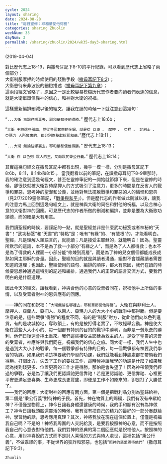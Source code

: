 ```yaml
---
cycle: 2024
layout: sharing
date: 2024-08-28
title: "每日靈修：耶和華使他得勝"
categories: sharing Zhuolin
weekNum: 35
dayNum: 3
permalink: /sharing/zhuolin/2024/wk35-day3-sharing.html
---
```

(2019-04-04)

對比歷代志上18-19，與撒母耳記下8-10的平行紀錄，可以看到歷代志上省略了兩個部分：  
大衛制服摩押的時候使用的殘酷手段（[撒母耳記下8:2](https://www.biblegateway.com/passage/?search=撒母耳記下8.2&version=CUVMPT)）；  
大衛恩待米非波設的細緻描述（[撒母耳記下第九章](https://www.biblegateway.com/passage/?search=撒母耳記下9&version=CUVMPT)）；  
這兩段經文省略了，原因之一是比較容易模糊历代志作者要向讀者們表達的信息，就是大衛單單信靠神的信心，和神對大衛的祝福。

這樣重新編排刪減以後的經文，讓我在讀的時候一下就注意到這幾句：

“`...大衛 無論往哪裏去，耶和華都使他得勝。`” 歷代志上18:6b；

“`大衛 王將這些器皿，並從各國奪來的金銀，就是從 以東 、 摩押 、 亞捫 、 非利士 、 亞瑪力 人所奪來的，都分別為聖獻給耶和華。`”歷代志上18:11；

“`...大衛 無論往哪裏去，耶和華都使他得勝。`” 歷代志上18:13；

“`大衛 作 以色列 眾人的王，又向眾民秉公行義。`” 歷代志上18:14；

其實這幾句經文在撒母耳記中都有出現，幾乎一模一樣，分別是撒母耳記下8:6b，8:11，8:14b和8:15 。 當我翻看以前的筆記，在讀撒母耳記下8-9章那時，我的確注意到這幾句經文，甚至在靈修筆記的一開始就節錄下來，但是在靈修的時候，卻很快就被大衛對待摩押人的方式吸引了注意力，更多的時間是在反省人的戰爭和罪惡，思考神的聖潔和公義，並祂對無法擺脫戰爭和罪惡的人的憐憫和恩典（見2/7/2019靈修筆記，「[戰爭與和平](https://bibleplan.github.io/sharing/zhuolin/day4-wk55-sharing.html)」）。但是歷代志的作者做此刪減以後，讓我的注意力馬上回到這幾句經文上，就是神與大衛的同在和對他的祝福，以及合神心意的大衛對神的回應。可見歷代志的作者所做的刪減和編排，並非是要為大衛歌功頌德，而的確是大有用意。

我們讀聖經的時候，要謹記的一點，就是聖經並非是什麼武功秘笈或者神秘的“天書”！“武功秘笈”和“天書”的“特點”是：唯有“有緣”的、“有慧根”的，才能看明白。聖經，凡是理解人類語言的，就能讀；凡是接受主耶穌的，就能明白！因為，聖靈所默示的這話，本不是為了救一小部分“有緣之人”，而是為了人人都得救；也本不是為了得救的人裡面一小部分能“修煉到高層”，而是為了神的兒女個個都能成長成熟如同主耶穌的身量。因此，聖經的目的就是與讀者溝通，絕對不會隱藏讀者需要知道的道理；也因此，聖經使用的語句、編排的順序，都大有原因，我們在讀的時候要思想神通過這特別的記述和編排，通過我們人的正常的語言交流方式，要我們明白的是什麼道理。

因此今天的經文，讓我看到，神與合他的心意的受膏者同在，祝福他手上所做的事情，以及受膏者對神的恩典應有的回應。

——神的同在和祝福：“`大衛無論往哪裡去，耶和華都使他得勝`”。大衛在與非利士人、摩押人、亞蘭人、亞扪人、以東人、亞瑪力人的大大小小的戰爭中都得勝。但是要注意的是，這些戰爭“得勝”的程度不同，有的是“制服”對方，從此他們向以色列進貢，有的是攻城掠地，奪取領土，有的是被打得老實了，不敢輕舉妄動。神是使大衛在這些大大小小的、每一個都有特別的目的的戰爭中勝利，而非是一勞永逸的勝利，他們日後還會捲土重來。我們這些接受主耶穌為救主的人，是受了聖靈的恩膏的受膏者，神應許與我們同在，祝福我們的信心之旅。同大衛一樣，我們人生中也是遇到大大小小的戰爭，每一個戰爭都有特殊的目的，每一個戰爭都有神要我們學習的功課。如果我們清楚神要我們學習的功課，我們就能看到神處處都在帶領我們得勝。打個比方，失去了工作的要找工作，這時候神讓我學的功課是什麼？如果我認為找到錢更多、位置更高的工作才是得勝，那怕是會失望了！因為神帶領我們經過的爭戰，必是為了讓我們更認識祂更信靠祂！若是更認識祂、更信靠祂、心裡更平安更滿足更喜樂、生命更成長更豐盛，即便是工作不如原來的，卻是打了大勝仗了。  
——我們的回應：大衛對神的回應有兩方面。第一個是把戰利品分別為聖歸給神，第二個是“秉公行義”對待神的子民。首先，神在物質上的賜福，我們有沒有奉獻給神？不僅僅是物質上，神今日讓我身體還健康的時候，我的手和腳有沒有為神做工？神今日讓我頭腦還靈活的時候，我有沒有把自己的精力的最好的一部分奉獻給神，學習祂的話，思考應用真理？其次，神將我放在現在這個位置上，僅僅是祝福我自己嗎？不是的！神將我周圍的人交託給我，是要我按照神的心意，而不是按照我自己的心意去對待他們。我們對神的恩典的第二個回應就是祝福他人。按照神的心意，用討神喜悅的方式而不是討人喜悅的方式與待人處世，這裡包括“秉公行義”，不做乖謬的事，不從世界的狡詐和邪惡，也包括“`照神的慈愛恩待他們`”（撒母耳記下9:3）。

`Zhuolin`
